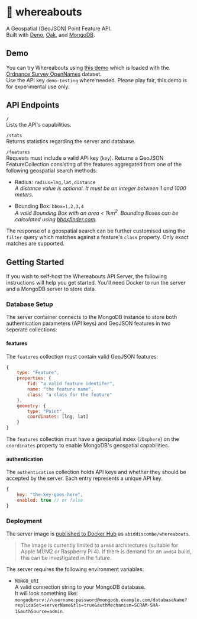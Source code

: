 # 📌 whereabouts
A Geospatial (GeoJSON) Point Feature API.  
Built with [Deno](https://deno.com/runtime), [Oak](https://oakserver.github.io/oak), and [MongoDB](https://www.mongodb.com).

## Demo
You can try Whereabouts using [this demo](https://whereabouts-demo.archiebiddiscombe.net) which is loaded with the [Ordnance Survey OpenNames](https://osdatahub.os.uk/docs/names/overview) dataset.  
Use the API key `demo-testing` where needed. Please play fair, this demo is for experimental use only.

## API Endpoints

`/`  
Lists the API's capabilities.

`/stats`  
Returns statistics regarding the server and database.

`/features`  
Requests must include a valid API key (`key`). Returns a GeoJSON FeatureCollection consisting of the features aggregated from one of the following geospatial search methods:

- Radius: `radius=lng,lat,distance`  
*A distance value is optional. It must be an integer between 1 and 1000 meters.*

- Bounding Box: `bbox=1,2,3,4`  
*A valid Bounding Box with an area < 1km<sup>2</sup>. Bounding Boxes can be calculated using [bboxfinder.com](http://bboxfinder.com).*

The response of a geospatial search can be further customised using the `filter` query which matches against a feature's `class` property. Only exact matches are supported.

## Getting Started
If you wish to self-host the Whereabouts API Server, the following instructions will help you get started. You'll need Docker to run the server and a MongoDB server to store data.

### Database Setup
The server container connects to the MongoDB instance to store both authentication parameters (API keys) and GeoJSON features in two seperate collections:

#### features
The `features` collection must contain valid GeoJSON features:

```js
{
    type: "Feature",
    properties: {
        fid: "a valid feature identifer",
        name: "the feature name",
        class: "a class for the feature"
    },
    geometry: {
        type: "Point",
        coordinates: [lng, lat]
    }
}
```

The `features` collection must have a geospatial index (`2Dsphere`) on the `coordinates` property to enable MongoDB's geospatial capabilities.

#### authentication
The `authentication` collection holds API keys and whether they should be accepted by the server. Each entry represents a unique API key.

```js
{
    key: "the-key-goes-here",
    enabled: true // or false
}
```

### Deployment
The server image is [published to Docker Hub](https://hub.docker.com/r/abiddiscombe/whereabouts) as `abiddiscombe/whereabouts`.

> The image is currently limited to `arm64` architectures (suitable for Apple M1/M2 or Raspberry Pi 4).
> If there is demand for an `amd64` build, this can be investigated in the future.

The server requires the following environment variables:

- `MONGO_URI`  
A valid connection string to your MongoDB database.  
It will look something like: `mongodb+srv://username:password@mongodb.example.com/databaseName?replicaSet=serverName&tls=true&authMechanism=SCRAM-SHA-1&authSource=admin`.

